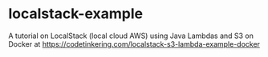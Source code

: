# localstack-example
 A tutorial on LocalStack (local cloud AWS) using Java Lambdas and S3 on Docker at https://codetinkering.com/localstack-s3-lambda-example-docker
